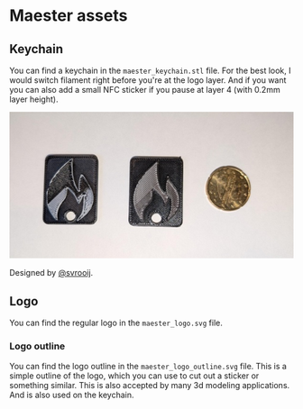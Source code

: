 # Maester assets

## Keychain

You can find a keychain in the `maester_keychain.stl` file. For the best look, I would switch filament right before you're at the logo layer. And if you want you can also add a small NFC sticker if you pause at layer 4 (with 0.2mm layer height).

![Sample keychain next to 20 cents euro coin](maester-keychain.jpeg)

Designed by [@svrooij](https://svrooij.io/).

## Logo

You can find the regular logo in the `maester_logo.svg` file.

### Logo outline

You can find the logo outline in the `maester_logo_outline.svg` file. This is a simple outline of the logo, which you can use to cut out a sticker or something similar. This is also accepted by many 3d modeling applications. And is also used on the keychain.
